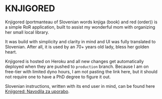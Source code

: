 # KNJIGORED

Knjigored (portmanteau of Slovenian words knjiga (book) and red (order)) is a simple RoR application, built to assist my wonderful mom with organizing her small local library.

It was build with simplicity and clarity in mind and UI was fully translated to Slovenian. After all, it is used by an 70+ years old lady, bless her golden heart.

Knjigored is hosted on Heroku and all new changes get automatically deployed when they are pushed to `production` branch. Because I am on free-tier with limited dyno hours, I am not pasting the link here, but it should not require one to have a PhD degree to figure it out.

Slovenian instructions, written with its end user in mind, can be found here [Knjigored: Navodila za uporabo](./instructions/instructions.md).

